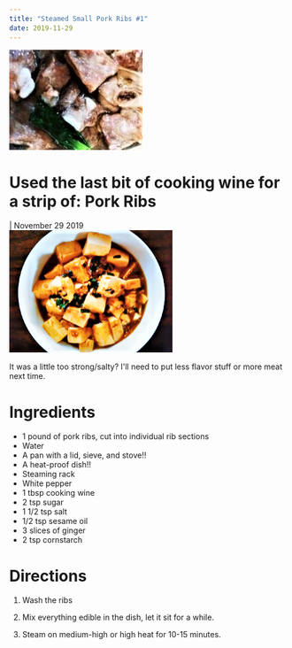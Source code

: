 ```yaml
---
title: "Steamed Small Pork Ribs #1"
date: 2019-11-29
---
```


<link rel="stylesheet" type="text/css" media="all" href="post-index.css" />

<div class ="postBanner">
  <img src="/../../../images/posts/pork_1.jpg" alt="Pork Ribs">
  <div class ="postTitle">
     <h1>Used the last bit of cooking wine for a strip of: Pork Ribs</h1>
     <h0> | November 29 2019</h0>
  </div>
</div>
               
<div class="rabbitComment">
  <img src="/../../../images/_posts/tofu_1.png" alt="Tofu">
  <p>It was a little too strong/salty? I'll need to put less flavor stuff or more meat next time.</p>
</div>

# Ingredients
* 1 pound of pork ribs, cut into individual rib sections
* Water
* A pan with a lid, sieve, and stove!!
* A heat-proof dish!!
* Steaming rack
* White pepper
* 1 tbsp cooking wine
* 2 tsp sugar
* 1 1/2 tsp salt
* 1/2 tsp sesame oil
* 3 slices of ginger
* 2 tsp cornstarch

# Directions
1. Wash the ribs

2. Mix everything edible in the dish, let it sit for a while.

3. Steam on medium-high or high heat for 10-15 minutes.
